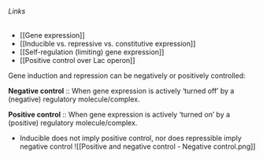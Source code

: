 ###### Links
- [[Gene expression]]
- [[Inducible vs. repressive vs. constitutive expression]]
- [[Self-regulation (limiting) gene expression]]
- [[Positive control over Lac operon]]

Gene induction and repression can be negatively or positively controlled:

**Negative control** :: When gene expression is actively ‘turned off’ by a (negative) regulatory molecule/complex.

**Positive control** :: When gene expression is actively ‘turned on’ by a (positive) regulatory molecule/complex. 

- Inducible does not imply positive control, nor does repressible imply negative control 
![[Positive and negative control - Negative control.png]]